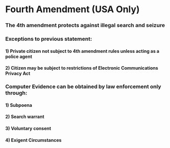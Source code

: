 # Fourth Amendment (USA Only)

### The 4th amendment protects against illegal search and seizure

### Exceptions to previous statement:

#### 1) Private citizen not subject to 4th amendment rules unless acting as a police agent

#### 2) Citizen may be subject to restrictions of Electronic Communications Privacy Act

### Computer Evidence can be obtained by law enforcement only through:

#### 1) Subpoena

#### 2) Search warrant

#### 3) Voluntary consent

#### 4) Exigent Circumstances
